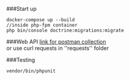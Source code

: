 ###Start up
```
docker-compose up --build
//inside php-fpm container
php bin/console doctrine:migrations:migrate
```
###Web API
[link for postman collection](https://www.getpostman.com/collections/6f6a2bcbf3a49eb69fef)  
or use curl requests in ''requests'' folder

###Testing
```
vendor/bin/phpunit
```